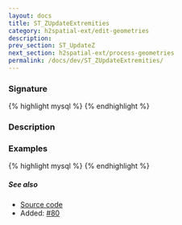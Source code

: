 ```yaml
---
layout: docs
title: ST_ZUpdateExtremities
category: h2spatial-ext/edit-geometries
description: 
prev_section: ST_UpdateZ
next_section: h2spatial-ext/process-geometries
permalink: /docs/dev/ST_ZUpdateExtremities/
---
```


### Signature

{% highlight mysql %}
{% endhighlight %}

### Description

### Examples

{% highlight mysql %}
{% endhighlight %}

##### See also

* <a href="https://github.com/irstv/H2GIS/blob/master/h2spatial-ext/src/main/java/org/h2gis/h2spatialext/function/spatial/edit/ST_ZUpdateExtremities.java" target="_blank">Source code</a>
* Added: <a href="https://github.com/irstv/H2GIS/pull/80" target="_blank">#80</a>
